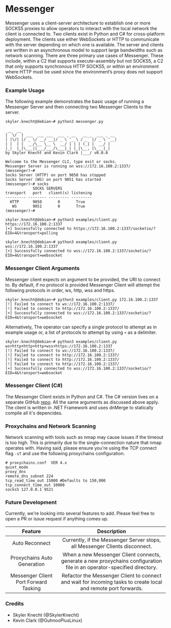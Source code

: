 # Messenger

Messenger uses a client-server architecture to establish one or more SOCKS5 proxies to allow operators to interact with the local network the client is connected to. 
Two clients exist in Python and C# for cross-platform deployment. The clients use either WebSockets or HTTP to communicate with the server depending on which one is available. 
The server and clients are written in an asynchronous model to support large bandwidths such as network scanning. There are three primary use cases of Messenger. 
These include, within a C2 that supports execute-assembly but not SOCKS5, a C2 that only supports synchronous HTTP SOCKS5, or within an environment where HTTP 
must be used since the environment’s proxy does not support WebSockets. 

### Example Usage
The following example demonstrates the basic usage of running a Messenger Server and then connecting two Messenger Clients to the server. 

```
skyler.knecht@debian~# python3 messenger.py  

 __  __                                    
|  \/  | ___  ___ ___  ___ _ __   __ _  ___ _ __ 
| |\/| |/ _ \/ __/ __|/ _ \ '_ \ / _` |/ _ \ '__|
| |  | |  __/\__ \__ \  __/ | | | (_| |  __/ |   
|_|  |_|\___||___/___/\___|_| |_|\__, |\___|_|   
by Skyler Knecht and Kevin Clark |___/ v0.0.0

Welcome to the Messenger CLI, type exit or socks.
Messenger Server is running on wss://172.16.100.2:1337/
(messenger)~#
Socks Server (HTTP) on port 9050 has stopped
Socks Server (WS) on port 9051 has started
(messenger)~# socks
            SOCKS SERVERS             
transport   port   client(s) listening
--------- -------- --------- ---------
  HTTP      9050       0       True  
   WS       9051       0       True  
(messenger)~#
```

```
skyler.knecht@debian~# python3 examples/client.py https://172.16.100.2:1337
[+] Successfully connected to https://172.16.100.2:1337/socketio/?EIO=4&transport=polling
```

```
skyler.knecht@debian~# python3 examples/client.py wss://172.16.100.2:1337
[+] Successfully connected to wss://172.16.100.2:1337/socketio/?EIO=4&transport=websocket
```

### Messenger Client Arguments

Messenger client expects on argument to be provided, the URI to connect to. By default, if no protocol is provided Messenger Client will attempt the following protocols in order, ws, http, wss 
and https. 

```
skyler.knecht@debian~# python3 examples/client.py 172.16.100.2:1337
[!] Failed to connect to ws://172.16.100.2:1337/
[!] Failed to connect to http://172.16.100.2:1337/
[+] Successfully connected to wss://172.16.100.2:1337/socketio/?EIO=4&transport=websocket
```

Alternatively, The operator can specify a single protocol to attempt as in example usage or, a list of protocols to attempt 
by using `+` as a delimiter. 

```
skyler.knecht@debian~# python3 examples/client.py ws+http+http+http+wss+https://172.16.100.2:1337
[!] Failed to connect to ws://172.16.100.2:1337/
[!] Failed to connect to http://172.16.100.2:1337/
[!] Failed to connect to http://172.16.100.2:1337/
[!] Failed to connect to http://172.16.100.2:1337/
[+] Successfully connected to wss://172.16.100.2:1337/socketio/?EIO=4&transport=websocket
```

### Messenger Client (C#)

The Messenger Client exists in Python and C#. The C# version lives on a separate GitHub [repo](https://github.com/skylerknecht/messenger-client). 
All the same arguments as discussed above apply. The client is written in .NET Framework and uses dnMerge to statically compile all it's depencides.  

### Proxychains and Network Scanning 

Network scanning with tools such as nmap may cause issues if the timeout is too high. This is primarily due to 
the single-connection nature that nmap operates with. Having said, please ensure you're using the TCP connect flag `-sT` 
and use the following proxychains configuration.

```
# proxychains.conf  VER 4.x
quiet_mode
proxy_dns
remote_dns_subnet 224
tcp_read_time_out 15000 #Defaults to 150,000
tcp_connect_time_out 10000
socks5 127.0.0.1 9521
```

### Future Development

Currently, we're looking into several features to add. Please feel free to open a PR or issue request if anything comes up.

|                Feature                |                                                       Description                                                       |
|:-------------------------------------:|:-----------------------------------------------------------------------------------------------------------------------:|
|            Auto Reconnect             |                       Currently, if the Messenger Server stops, all Messenger Clients disconnect.                       |
|      Proxychains Auto Generation      | When a new Messenger Client connects, generate a new proxychains configuration file in an operator-specified directory. |   
| Messenger Client Port Forward Tasking |      Refactor the Messenger Client to connect and wait for incoming tasks to create local and remote port forwards.      |

### Credits 

- Skyler Knecht (@SkylerKnecht)
- Kevin Clark (@GuhnooPlusLinux)